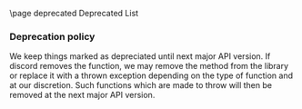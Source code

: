 \page deprecated Deprecated List

### Deprecation policy

We keep things marked as depreciated until next major API version.
If discord removes the function, we may remove the method from the library or replace it with a thrown exception depending on the type of function and at our discretion.
Such functions which are made to throw will then be removed at the next major API version.